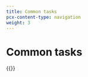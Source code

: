 ```yaml
---
title: Common tasks
pcx-content-type: navigation
weight: 3
---
```


# Common tasks

{{<directory-listing>}}
